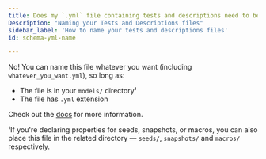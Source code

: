 ```yaml
---
title: Does my `.yml` file containing tests and descriptions need to be named `schema.yml`?
Description: "Naming your Tests and Descriptions files"
sidebar_label: 'How to name your tests and descriptions files'
id: schema-yml-name

---
```

No! You can name this file whatever you want (including `whatever_you_want.yml`), so long as:
* The file is in your `models/` directory¹
* The file has `.yml` extension

Check out the [docs](configs-and-properties) for more information.

¹If you're declaring properties for seeds, snapshots, or macros, you can also place this file in the related directory — `seeds/`, `snapshots/` and `macros/` respectively.

